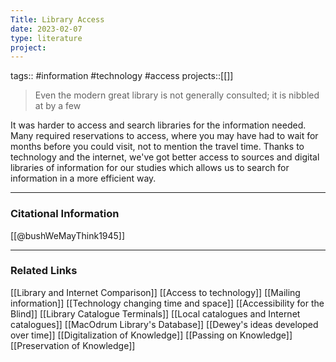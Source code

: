 ```yaml
---
Title: Library Access
date: 2023-02-07
type: literature
project:
---
```

tags:: #information #technology #access
projects::[[]]

> Even the modern great library is not generally consulted; it is nibbled at by a few

It was harder to access and search libraries for the information needed. Many required reservations to access, where you may have had to wait for months before you could visit, not to mention the travel time. Thanks to technology and the internet, we've got better access to sources and digital libraries of information for our studies which allows us to search for information in a more efficient way.

---
### Citational Information

[[@bushWeMayThink1945]]

---

### Related Links

[[Library and Internet Comparison]]
[[Access to technology]]
[[Mailing information]]
[[Technology changing time and space]]
[[Accessibility for the Blind]]
[[Library Catalogue Terminals]]
[[Local catalogues and Internet catalogues]]
[[MacOdrum Library's Database]]
[[Dewey's ideas developed over time]]
[[Digitalization of Knowledge]]
[[Passing on Knowledge]]
[[Preservation of Knowledge]]